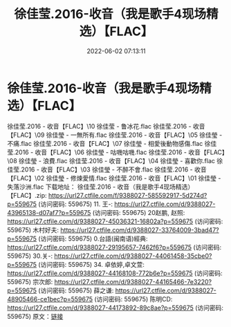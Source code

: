 ﻿---
title: 徐佳莹.2016-收音（我是歌手4现场精选）【FLAC】
date: 2022-06-02 07:13:11
categories: APE、FLAC、MP3
tags: 华语中文
---
# 徐佳莹.2016-收音（我是歌手4现场精选）【FLAC】

徐佳莹.2016 - 收音【FLAC】\10 徐佳莹 -
鲁冰花.flac
徐佳莹.2016 - 收音【FLAC】\09 徐佳瑩 -
一無所有.flac
徐佳莹.2016 - 收音【FLAC】\05 徐佳瑩 -
不痛.flac
徐佳莹.2016 - 收音【FLAC】\07 徐佳瑩 -
相愛後動物感傷.flac
徐佳莹.2016 - 收音【FLAC】\06 徐佳瑩 -
咕嘰咕嘰.flac
徐佳莹.2016 - 收音【FLAC】\08 徐佳瑩 -
浪費.flac
徐佳莹.2016 - 收音【FLAC】\04 徐佳瑩 -
喜歡你.flac
徐佳莹.2016 - 收音【FLAC】\03 徐佳瑩 -
不醉不會.flac
徐佳莹.2016 - 收音【FLAC】\02 徐佳瑩 -
修煉愛情.flac
徐佳莹.2016 - 收音【FLAC】\01 徐佳瑩 -
失落沙洲.flac
下载地址：
徐佳莹.2016 - 收音（我是歌手4现场精选）【FLAC】.zip: https://url27.ctfile.com/f/9388027-585592917-5d274d?p=559675
(访问密码: 559675)
11. 王-: https://url27.ctfile.com/d/9388027-43965138-d07af7?p=559675
(访问密码: 559675)
20赵鹏, 赵照: https://url27.ctfile.com/d/9388027-45036321-16802a?p=559675
(访问密码: 559675)
木村好夫: https://url27.ctfile.com/d/9388027-33764009-3bad47?p=559675
(访问密码: 559675)
0.台語(闽南语)經典: https://url27.ctfile.com/d/9388027-29195657-7462f6?p=559675
(访问密码: 559675)
30.关-: https://url27.ctfile.com/d/9388027-44061458-35cbe0?p=559675
(访问密码: 559675)
34. 卓依婷,卓文萱: https://url27.ctfile.com/d/9388027-44168108-772b6e?p=559675
(访问密码: 559675)
宗次郎: https://url27.ctfile.com/d/9388027-44165466-7e3220?p=559675
(访问密码: 559675)
薛之谦: https://url27.ctfile.com/d/9388027-48905466-ce1bec?p=559675
(访问密码: 559675)
陈明CD: https://url27.ctfile.com/d/9388027-44173892-89c8ae?p=559675
(访问密码: 559675)
原文：[链接](https://blog.sina.com.cn/s/blog_1647c7e7601030xkz.html)